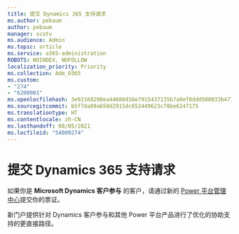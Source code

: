```yaml
---
title: 提交 Dynamics 365 支持请求
ms.author: pebaum
author: pebaum
manager: scotv
ms.audience: Admin
ms.topic: article
ms.service: o365-administration
ROBOTS: NOINDEX, NOFOLLOW
localization_priority: Priority
ms.collection: Adm_O365
ms.custom:
- "274"
- "6200001"
ms.openlocfilehash: 3e92168290ea44688d16e7915437135b7a9ef8ddd500833b4773e20685831aa3
ms.sourcegitcommit: b5f7da89a650d2915dc652449623c78be6247175
ms.translationtype: HT
ms.contentlocale: zh-CN
ms.lasthandoff: 08/05/2021
ms.locfileid: "54009274"
---
```

# <a name="submit-dynamics-365-support-requests"></a>提交 Dynamics 365 支持请求

如果你是 **Microsoft Dynamics 客户参与** 的客户，请通过新的 [Power 平台管理中心](https://admin.powerplatform.microsoft.com/?ref=officemodern)提交你的票证。
  
新门户提供针对 Dynamics 客户参与和其他 Power 平台产品进行了优化的协助支持的更直接路径。
  
